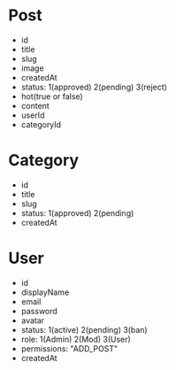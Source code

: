 # Post

- id
- title
- slug
- image
- createdAt
- status: 1(approved) 2(pending) 3(reject)
- hot(true or false)
- content
- userId
- categoryId

# Category

- id
- title
- slug
- status: 1(approved) 2(pending)
- createdAt

# User

- id
- displayName
- email
- password
- avatar
- status: 1(active) 2(pending) 3(ban)
- role: 1(Admin) 2(Mod) 3(User)
- permissions: "ADD_POST"
- createdAt
